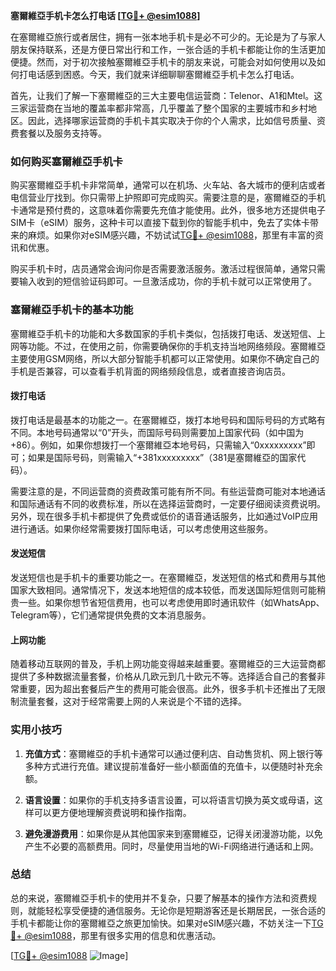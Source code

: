 **塞爾維亞手机卡怎么打电话 [[TG💪+ @esim1088](https://t.me/s/esim1088)]**

在塞爾維亞旅行或者居住，拥有一张本地手机卡是必不可少的。无论是为了与家人朋友保持联系，还是方便日常出行和工作，一张合适的手机卡都能让你的生活更加便捷。然而，对于初次接触塞爾維亞手机卡的朋友来说，可能会对如何使用以及如何打电话感到困惑。今天，我们就来详细聊聊塞爾維亞手机卡怎么打电话。

首先，让我们了解一下塞爾維亞的三大主要电信运营商：Telenor、A1和Mtel。这三家运营商在当地的覆盖率都非常高，几乎覆盖了整个国家的主要城市和乡村地区。因此，选择哪家运营商的手机卡其实取决于你的个人需求，比如信号质量、资费套餐以及服务支持等。

### 如何购买塞爾維亞手机卡

购买塞爾維亞手机卡非常简单，通常可以在机场、火车站、各大城市的便利店或者电信营业厅找到。你只需带上护照即可完成购买。需要注意的是，塞爾維亞的手机卡通常是预付费的，这意味着你需要先充值才能使用。此外，很多地方还提供电子SIM卡（eSIM）服务，这种卡可以直接下载到你的智能手机中，免去了实体卡带来的麻烦。如果你对eSIM感兴趣，不妨试试[TG💪+ @esim1088](https://t.me/s/esim1088)，那里有丰富的资讯和优惠。

购买手机卡时，店员通常会询问你是否需要激活服务。激活过程很简单，通常只需要输入收到的短信验证码即可。一旦激活成功，你的手机卡就可以正常使用了。

### 塞爾維亞手机卡的基本功能

塞爾維亞手机卡的功能和大多数国家的手机卡类似，包括拨打电话、发送短信、上网等功能。不过，在使用之前，你需要确保你的手机支持当地网络频段。塞爾維亞主要使用GSM网络，所以大部分智能手机都可以正常使用。如果你不确定自己的手机是否兼容，可以查看手机背面的网络频段信息，或者直接咨询店员。

#### 拨打电话

拨打电话是最基本的功能之一。在塞爾維亞，拨打本地号码和国际号码的方式略有不同。本地号码通常以“0”开头，而国际号码则需要加上国家代码（如中国为+86）。例如，如果你想拨打一个塞爾維亞本地号码，只需输入“0xxxxxxxxx”即可；如果是国际号码，则需输入“+381xxxxxxxxx”（381是塞爾維亞的国家代码）。

需要注意的是，不同运营商的资费政策可能有所不同。有些运营商可能对本地通话和国际通话有不同的收费标准，所以在选择运营商时，一定要仔细阅读资费说明。另外，现在很多手机卡都提供了免费或低价的语音通话服务，比如通过VoIP应用进行通话。如果你经常需要拨打国际电话，可以考虑使用这些服务。

#### 发送短信

发送短信也是手机卡的重要功能之一。在塞爾維亞，发送短信的格式和费用与其他国家大致相同。通常情况下，发送本地短信的成本较低，而发送国际短信则可能稍贵一些。如果你想节省短信费用，也可以考虑使用即时通讯软件（如WhatsApp、Telegram等），它们通常提供免费的文本消息服务。

#### 上网功能

随着移动互联网的普及，手机上网功能变得越来越重要。塞爾維亞的三大运营商都提供了多种数据流量套餐，价格从几欧元到几十欧元不等。选择适合自己的套餐非常重要，因为超出套餐后产生的费用可能会很高。此外，很多手机卡还推出了无限制流量套餐，这对于经常需要上网的人来说是个不错的选择。

### 实用小技巧

1. **充值方式**：塞爾維亞的手机卡通常可以通过便利店、自动售货机、网上银行等多种方式进行充值。建议提前准备好一些小额面值的充值卡，以便随时补充余额。
   
2. **语言设置**：如果你的手机支持多语言设置，可以将语言切换为英文或母语，这样可以更方便地理解资费说明和操作指南。

3. **避免漫游费用**：如果你是从其他国家来到塞爾維亞，记得关闭漫游功能，以免产生不必要的高额费用。同时，尽量使用当地的Wi-Fi网络进行通话和上网。

### 总结

总的来说，塞爾維亞手机卡的使用并不复杂，只要了解基本的操作方法和资费规则，就能轻松享受便捷的通信服务。无论你是短期游客还是长期居民，一张合适的手机卡都能让你的塞爾維亞之旅更加愉快。如果对eSIM感兴趣，不妨关注一下[TG💪+ @esim1088](https://t.me/s/esim1088)，那里有很多实用的信息和优惠活动。

[[TG💪+ @esim1088](https://t.me/s/esim1088) ![Image](https://i.postimg.cc/4NQfJmqS/Snipaste-2025-05-13-00-14-12.png)]